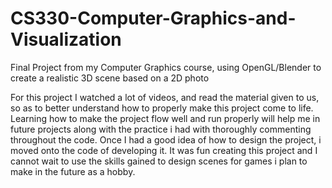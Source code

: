 # CS330-Computer-Graphics-and-Visualization
Final Project from my Computer Graphics course, using OpenGL/Blender to create a realistic 3D scene based on a 2D photo

For this project I watched a lot of videos, and read the material given to us, so as to better understand how to properly make this project come to life. Learning how to make the project flow well and run properly will help me in future projects along with the practice i had with thoroughly commenting throughout the code. Once I had a good idea of how to design the project, i moved onto the code of developing it. It was fun creating this project and I cannot wait to use the skills gained to design scenes for games i plan to make in the future as a hobby.
